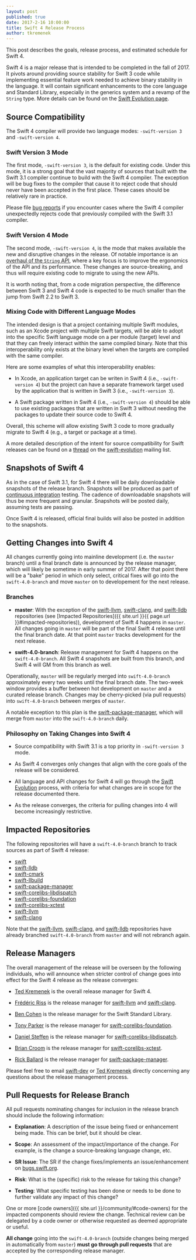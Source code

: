 ```yaml
---
layout: post
published: true
date: 2017-2-16 10:00:00
title: Swift 4 Release Process
author: tkremenek
---
```


This post describes the goals, release process, and estimated schedule for Swift 4.

Swift 4 is a major release that is intended to be completed in the fall of 2017. It pivots around providing source stability for Swift 3 code while implementing essential feature work needed to achieve binary stability in the language.
It will contain significant enhancements to the core language and Standard Library, especially in the generics system and a revamp of the `String` type.  More details can be found on the [Swift Evolution page](https://github.com/apple/swift-evolution#development-major-version--swift-40).

## Source Compatibility

The Swift 4 compiler will provide two language modes: `-swift-version 3` and `-swift-version 4`.

### Swift Version 3 Mode

The first mode, `-swift-version 3`, is the default for existing code.  Under this mode, it is a strong goal that the vast majority of sources that built with the Swift 3.1 compiler continue to build with the Swift 4 compiler.  The exception will be bug fixes to the compiler that cause it to reject code that should never have been accepted in the first place.  These cases should be relatively rare in practice.

Please file [bug reports](https://bugs.swift.org) if you encounter cases where the Swift 4 compiler unexpectedly rejects code that previously compiled with the Swift 3.1 compiler.

### Swift Version 4 Mode

The second mode, `-swift-version 4`, is the mode that makes available the new and disruptive changes in the release.  Of notable importance is an [overhaul of the `String` API](https://github.com/apple/swift/blob/master/docs/StringManifesto.md), where a key focus is to improve the ergonomics of the API and its performance.  These changes are source-breaking, and thus will require existing code to migrate to using the new APIs.

It is worth noting that, from a code migration perspective, the difference between Swift 3 and Swift 4 code is expected to be much smaller than the jump from Swift 2.2 to Swift 3.

### Mixing Code with Different Language Modes

The intended design is that a project containing multiple Swift modules, such as an Xcode project with multiple Swift targets, will be able to adopt into the specific Swift language mode on a per module (target) level and that they can freely interact within the same compiled binary.  Note that this interoperability only exists at the binary level when the targets are compiled with the same compiler.

Here are some examples of what this interoperability enables:

- In Xcode, an application target can be writen in Swift 4 (i.e., `-swift-version 4`) but the project can have a separate framework target used by the application that is written in Swift 3 (i.e., `-swift-version 3`).

- A Swift package written in Swift 4 (i.e., `-swift-version 4`) should be able to use existing packages that are written in Swift 3 without needing the packages to update their source code to Swift 4.

Overall, this scheme will allow existing Swift 3 code to more gradually migrate to Swift 4 (e.g., a target or package at a time).

A more detailed description of the intent for source compatibility for Swift releases can be found on a [thread](https://lists.swift.org/pipermail/swift-evolution/Week-of-Mon-20161128/029099.html) on the [swift-evolution](https://lists.swift.org/mailman/listinfo/swift-evolution) mailing list.

## Snapshots of Swift 4

As in the case of Swift 3.1, for Swift 4 there will be daily downloadable snapshots of the release branch.  Snapshots will be produced as part of [continuous integration](https://ci.swift.org) testing.  The cadence of downloadable snapshots will thus be more frequent and granular.  Snapshots will be posted daily, assuming tests are passing. 

Once Swift 4 is released, official final builds will also be posted in addition to the snapshots.

## Getting Changes into Swift 4

All changes currently going into mainline development (i.e. the `master` branch) until a final branch date is announced by the release manager, which will likely be sometime in early summer of 2017.  After that point there will be a "bake" period in which only select, critical fixes will go into the `swift-4.0-branch` and move `master` on to developement for the next release.  

### Branches

- **master**: With the exception of the [swift-llvm], [swift-clang], and [swift-lldb] repositories (see [Impacted Repositories]({{ site.url }}{{ page.url }}#impacted-repositories)), development of Swift 4 happens in `master`.  All changes going in `master` will be part of the final Swift 4 release until the final branch date.  At that point `master` tracks development for the next release.

- **swift-4.0-branch**: Release management for Swift 4 happens on the `swift-4.0-branch`.  All Swift 4 snapshots are built from this branch, and Swift 4 will GM from this branch as well.

Operationally, `master` will be regularly merged into `swift-4.0-branch` approximately every two weeks until the final branch date.  The two-week window provides a buffer between hot development on `master` and a curated release branch.  Changes may be cherry-picked (via pull requests) into `swift-4.0-branch` between merges of `master`.

A notable exception to this plan is the [swift-package-manager], which will merge from `master` into the `swift-4.0-branch` daily.

### Philosophy on Taking Changes into Swift 4

- Source compatibility with Swift 3.1 is a top priority in `-swift-version 3` mode.

- As Swift 4 converges only changes that align with the core goals of the release will be considered.

- All language and API changes for Swift 4 will go through the [Swift Evolution](https://github.com/apple/swift-evolution) process, with criteria for what changes are in scope for the release documented there.

- As the release converges, the criteria for pulling changes into 4 will become increasingly restrictive.

## Impacted Repositories

The following repositories will have a `swift-4.0-branch` branch to track sources as part of Swift 4 release:

* [swift]
* [swift-lldb]
* [swift-cmark]
* [swift-llbuild]
* [swift-package-manager]
* [swift-corelibs-libdispatch]
* [swift-corelibs-foundation]
* [swift-corelibs-xctest]
* [swift-llvm]
* [swift-clang]

Note that the [swift-llvm], [swift-clang], and [swift-lldb] repositories have already branched `swift-4.0-branch` from `master` and will not rebranch again.

## Release Managers

The overall management of the release will be overseen by the following individuals, who will announce when stricter control of change goes into effect for the Swift 4 release as the release converges:

- [Ted Kremenek] is the overall release manager for Swift 4.

- [Frédéric Riss](https://github.com/fredriss)
  is the release manager for [swift-llvm] and [swift-clang].

- [Ben Cohen](https://github.com/airspeedswift) is the release manager for the Swift Standard Library.

- [Tony Parker](https://github.com/parkera) is the release
  manager for [swift-corelibs-foundation].

- [Daniel Steffen](https://github.com/das) is the release
  manager for [swift-corelibs-libdispatch].

- [Brian Croom](https://github.com/briancroom) is the
  release manager for [swift-corelibs-xctest].

- [Rick Ballard](https://github.com/rballard) is the release
  manager for [swift-package-manager].

Please feel free to email [swift-dev] or [Ted Kremenek] directly concerning any
questions about the release management process.

## Pull Requests for Release Branch

All pull requests nominating changes for inclusion in the release branch
should include the following information:

- **Explanation**: A description of the issue being fixed or
  enhancement being made.  This can be brief, but it should be
  clear.

- **Scope**: An assessment of the impact/importance of the change.
  For example, is the change a source-breaking language change, etc.

- **SR Issue**: The SR if the change fixes/implements an
  issue/enhancement on [bugs.swift.org](https://bugs.swift.org).

- **Risk**: What is the (specific) risk to the release for taking this
  change?

- **Testing**: What specific testing has been done or needs to be done
  to further validate any impact of this change?

One or more [code owners]({{ site.url }}/community/#code-owners) for the impacted
components should review the change. Technical review can be delegated
by a code owner or otherwise requested as deemed appropriate or
useful.

**All change** going into the `swift-4.0-branch` (outside changes being merged in automatically from `master`) **must go through pull requests** that are accepted by the corresponding release manager.

[Ted Kremenek]: https://github.com/tkremenek
[swift-dev]: https://lists.swift.org/mailman/listinfo/swift-dev
[swift]: https://github.com/apple/swift
[swift-llvm]: https://github.com/apple/swift-llvm
[swift-clang]: https://github.com/apple/swift-clang
[swift-lldb]: https://github.com/apple/swift-lldb
[swift-cmark]: https://github.com/apple/swift-cmark
[swift-llbuild]: https://github.com/apple/swift-llbuild
[swift-package-manager]: https://github.com/apple/swift-package-manager
[swift-corelibs-foundation]: https://github.com/apple/swift-corelibs-foundation
[swift-corelibs-libdispatch]: https://github.com/apple/swift-corelibs-libdispatch
[swift-corelibs-xctest]: https://github.com/apple/swift-corelibs-xctest
